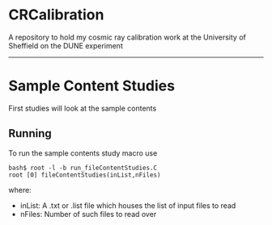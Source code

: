 # CRCalibration
A repository to hold my cosmic ray calibration work at the University of Sheffield on the DUNE experiment

---------------------------------------------------------------------------------------------------------

# Sample Content Studies
First studies will look at the sample contents 

## Running
To run the sample contents study macro use

    bash$ root -l -b run_fileContentStudies.C
    root [0] fileContentStudies(inList,nFiles)

where:

- inList: A .txt or .list file which houses the list of input files to read
- nFiles: Number of such files to read over

